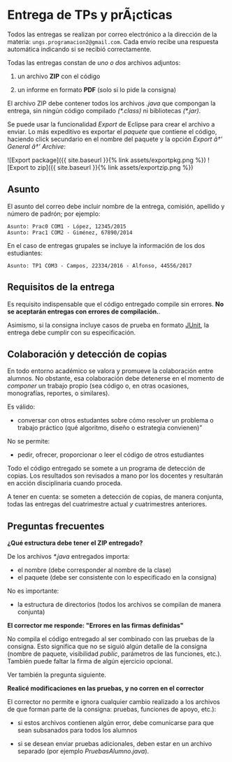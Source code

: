 # Entrega de TPs y prÃ¡cticas

Todos las entregas se realizan por correo electrónico a la dirección de la materia: `ungs.programacion2@gmail.com`. Cada envío recibe una respuesta automática indicando si se recibió correctamente.

Todas las entregas constan de _uno o dos_ archivos adjuntos:

  1. un archivo **ZIP** con el código

  2. un informe en formato **PDF** (solo si lo pide la consigna)

El archivo ZIP debe contener todos los archivos _.java_ que compongan la entrega, sin ningún código compilado _(\*.class)_ ni bibliotecas _(\*.jar)_.

Se puede usar la funcionalidad _Export_ de Eclipse para crear el archivo a enviar. Lo más expeditivo es exportar el _paquete_ que contiene el código, haciendo click secundario en el nombre del paquete y la opción _Export â†’ General â†’ Archive_:

![Export package]({{ site.baseurl }}{% link assets/exportpkg.png %})
![Export to zip]({{ site.baseurl }}{% link assets/exportzip.png %})


## Asunto

El asunto del correo debe incluir nombre de la entrega, comisión, apellido y número de padrón; por ejemplo:

    Asunto: Prac0 COM1 - López, 12345/2015
    Asunto: Prac1 COM2 - Giménez, 67890/2014

En el caso de entregas grupales se incluye la información de los dos estudiantes:

    Asunto: TP1 COM3 - Campos, 22334/2016 - Alfonso, 44556/2017


## Requisitos de la entrega

Es requisito indispensable que el código entregado compile sin errores. **No se aceptarán entregas con errores de compilación.**.

Asimismo, si la consigna incluye casos de prueba en formato [JUnit](junit.md), la entrega debe cumplir con su especificación.


## Colaboración y detección de copias

En todo entorno académico se valora y promueve la colaboración entre alumnos. No obstante, esa colaboración debe detenerse en el momento de _componer_ un trabajo propio (sea código o, en otras ocasiones, monografías, reportes, o similares).

Es válido:

  - conversar con otros estudantes sobre cómo resolver un problema o trabajo práctico (qué algoritmo, diseño o estrategia convienen)”

No se permite:

  - pedir, ofrecer, proporcionar o leer el código de otros estudiantes 

Todo el código entregado se somete a un programa de detección de copias. Los resultados son revisados a mano por los docentes y resultarán en acción disciplinaria cuando proceda.

A tener en cuenta: se someten a detección de copias, de manera conjunta, todas las entregas del cuatrimestre actual _y_ cuatrimestres anteriores.


## Preguntas frecuentes

**¿Qué estructura debe tener el ZIP entregado?**

De los archivos _*.java_ entregados importa:

  - el nombre (debe corresponder al nombre de la clase)
  - el paquete (debe ser consistente con lo especificado en la consigna)

No es importante:

  - la estructura de directorios (todos los archivos se compilan de manera conjunta)

**El corrector me responde: "Errores en las firmas definidas"**

No compila el código entregado al ser combinado con las pruebas de la consigna. Esto significa que no se siguió algún detalle de la consigna (nombre de paquete, visibilidad _public_, parámetros de las funciones, etc.). También puede faltar la firma de algún ejercicio opcional.

Ver también la pregunta siguiente.

**Realicé modificaciones en las pruebas, y no corren en el corrector**

El corrector no permite e ignora cualquier cambio realizado a los archivos de que forman parte de la consigna: pruebas, funciones de apoyo, etc.):

  - si estos archivos contienen algún error, debe comunicarse para que sean subsanados para todos los alumnos

  - si se desean enviar pruebas adicionales, deben estar en un archivo separado (por ejemplo _PruebasAlumno.java_).
